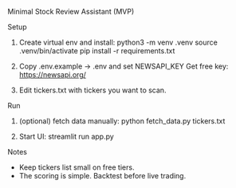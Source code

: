 Minimal Stock Review Assistant (MVP)

Setup
1. Create virtual env and install:
   python3 -m venv .venv
   source .venv/bin/activate
   pip install -r requirements.txt

2. Copy .env.example -> .env and set NEWSAPI_KEY
   Get free key: https://newsapi.org/

3. Edit tickers.txt with tickers you want to scan.

Run
1. (optional) fetch data manually:
   python fetch_data.py tickers.txt

2. Start UI:
   streamlit run app.py

Notes
- Keep tickers list small on free tiers.
- The scoring is simple. Backtest before live trading.
